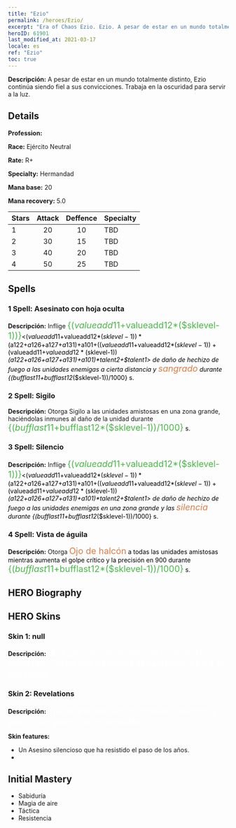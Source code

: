 ```yaml
---
title: "Ezio"
permalink: /heroes/Ezio/
excerpt: "Era of Chaos Ezio. Ezio. A pesar de estar en un mundo totalmente distinto, Ezio continúa siendo fiel a sus convicciones. Trabaja en la oscuridad para servir a la luz."
heroID: 61901
last_modified_at: 2021-03-17
locale: es
ref: "Ezio"
toc: true
---
```

 **Descripción:** A pesar de estar en un mundo totalmente distinto, Ezio continúa siendo fiel a sus convicciones. Trabaja en la oscuridad para servir a la luz.
## Details
 **Profession:** 

 **Race:** Ejército Neutral

 **Rate:** R+

 **Specialty:** Hermandad

 **Mana base:** 20

 **Mana recovery:** 5.0


  | Stars   |     Attack     |    Deffence    |      Specialty     |
  |---------|:---------------:|:---------------:|--------------------|
  |    1    | 20 | 10 | TBD |
  |    2    | 30 | 15 | TBD |
  |    3    | 40 | 20 | TBD |
  |    4    | 50 | 25 | TBD |

## Spells
### 1 Spell: Asesinato con hoja oculta
 **Descripción:** Inflige <span style="color: #48b946;font-size:20px">{($valueadd11+$valueadd12*($sklevel-1))}</span><span style="color: black"><($valueadd11+$valueadd12*($sklevel-1))*($a122+$a126+$a127+$a131)+$a101+(($valueadd11+$valueadd12*($sklevel-1))+($valueadd11+$valueadd12*($sklevel-1))*($a122+$a126+$a127+$a131)+$a101)*$talent2+$talent1> de daño de hechizo de fuego a las unidades enemigas a cierta distancia y <span style="color: #e07c44;font-size:20px">sangrado</span><span style="color: black"> durante {($bufflast11+$bufflast12*($sklevel-1))/1000} s.

### 2 Spell: Sigilo
 **Descripción:** Otorga Sigilo a las unidades amistosas en una zona grande, haciéndolas inmunes al daño de la unidad durante <span style="color: #48b946;font-size:20px">{($bufflast11+$bufflast12*($sklevel-1))/1000}</span><span style="color: black"> s.

### 3 Spell: Silencio
 **Descripción:** Inflige <span style="color: #48b946;font-size:20px">{($valueadd11+$valueadd12*($sklevel-1))}</span><span style="color: black"><($valueadd11+$valueadd12*($sklevel-1))*($a122+$a126+$a127+$a131)+$a101+(($valueadd11+$valueadd12*($sklevel-1))+($valueadd11+$valueadd12*($sklevel-1))*($a122+$a126+$a127+$a131)+$a101)*$talent2+$talent1> de daño de hechizo de fuego a las unidades enemigas en una zona grande y las <span style="color: #e07c44;font-size:20px">silencia</span><span style="color: black"> durante {($bufflast11+$bufflast12*($sklevel-1))/1000} s.

### 4 Spell: Vista de águila
 **Descripción:** Otorga <span style="color: #e07c44;font-size:20px">Ojo de halcón</span><span style="color: black"> a todas las unidades amistosas mientras aumenta el golpe crítico y la precisión en 900 durante <span style="color: #48b946;font-size:20px">{($bufflast11+$bufflast12*($sklevel-1))/1000}</span><span style="color: black"> s.


## HERO Biography

## HERO Skins
### Skin 1: **null**

 **Descripción:** <span style="color: #ffffff;font-size:20px">Una persona misteriosa de un mundo diferente. Posee una habilidad extraordinaria para el asesinato.</span>


### Skin 2: **Revelations**

 **Descripción:** <span style="color: #ffffff;font-size:20px">Tras experimentar incontables muertes y gloria, sus pasos ya no tiemblan.</span>

 **Skin features:** 

   - Un Asesino silencioso que ha resistido el paso de los años.
   - 


## Initial Mastery
   - Sabiduría
   - Magia de aire
   - Táctica
   - Resistencia
